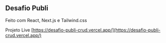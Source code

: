 ## Desafio Publi

Feito com React, Next.js e Tailwind.css

Projeto Live [https://desafio-publi-crud.vercel.app/](https://desafio-publi-crud.vercel.app/) 
